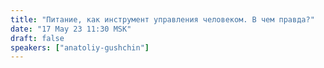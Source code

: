 ```yaml
---
title: "Питание, как инструмент управления человеком. В чем правда?"
date: "17 May 23 11:30 MSK"
draft: false
speakers: ["anatoliy-gushchin"]
---
```

